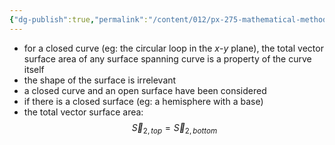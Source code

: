 ```yaml
---
{"dg-publish":true,"permalink":"/content/012/px-275-mathematical-methods/term-1/d-vector-integration/d4-vector-surface-area/px-275-d4d-comments/","noteIcon":"1","created":"2024-11-25T10:50:32.000+00:00","updated":"2024-11-26T10:06:05.207+00:00"}
---
```


- for a closed curve (eg: the circular loop in the $x$-$y$ plane), the total vector surface area of any surface spanning curve is a property of the curve itself
- the shape of the surface is irrelevant
- a closed curve and an open surface have been considered
- if there is a closed surface (eg: a hemisphere with a base)
- the total vector surface area: 
$$\vec S_{2,top} = \vec S_{2,bottom} $$
